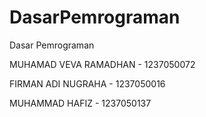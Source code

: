 # DasarPemrograman
 Dasar Pemrograman

MUHAMAD VEVA RAMADHAN - 1237050072

FIRMAN ADI NUGRAHA - 1237050016

MUHAMMAD HAFIZ - 1237050137
